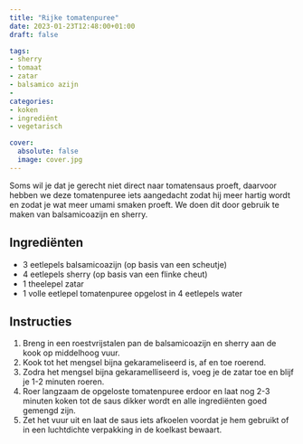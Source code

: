 ```yaml
---
title: "Rijke tomatenpuree"
date: 2023-01-23T12:48:00+01:00
draft: false

tags:
- sherry
- tomaat
- zatar
- balsamico azijn
- 
categories:
- koken
- ingrediënt
- vegetarisch

cover:
  absolute: false
  image: cover.jpg
---
```

Soms wil je dat je gerecht niet direct naar tomatensaus proeft, daarvoor hebben we deze tomatenpuree iets aangedacht zodat hij meer hartig wordt en zodat je wat meer umami smaken proeft. 
We doen dit door gebruik te maken van balsamicoazijn en sherry. 


## Ingrediënten

- 3 eetlepels balsamicoazijn (op basis van een scheutje)
- 4 eetlepels sherry (op basis van een flinke cheut)
- 1 theelepel zatar
- 1 volle eetlepel tomatenpuree opgelost in 4 eetlepels water

## Instructies

1. Breng in een roestvrijstalen pan de balsamicoazijn en sherry aan de kook op middelhoog vuur.
2. Kook tot het mengsel bijna gekarameliseerd is, af en toe roerend.
3. Zodra het mengsel bijna gekaramelliseerd is, voeg je de zatar toe en blijf je 1-2 minuten roeren.
4. Roer langzaam de opgeloste tomatenpuree erdoor en laat nog 2-3 minuten koken tot de saus dikker wordt en alle ingrediënten goed gemengd zijn.
5. Zet het vuur uit en laat de saus iets afkoelen voordat je hem gebruikt of in een luchtdichte verpakking in de koelkast bewaart.
